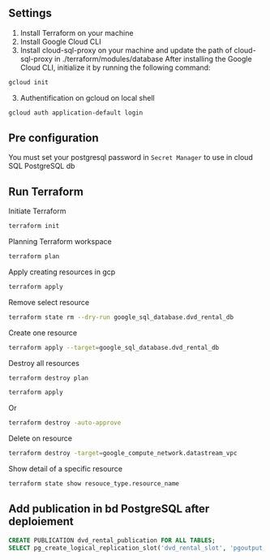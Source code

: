 



## Settings
1. Install Terraform on your machine
2. Install Google Cloud CLI
3. Install cloud-sql-proxy on your machine and update the path of cloud-sql-proxy in ./terraform/modules/database
After installing the Google Cloud CLI, initialize it by running the following command:
```bash
gcloud init
```
3. Authentification on gcloud on local shell

``` bash
gcloud auth application-default login
```

## Pre configuration
You must set your postgresql password in `Secret Manager` to use in cloud SQL PostgreSQL db

## Run Terraform



Initiate Terraform
```bash
terraform init
```

Planning Terraform workspace
```bash
terraform plan
```

Apply creating resources in gcp
```bash
terraform apply
```

Remove select resource
```bash
terraform state rm --dry-run google_sql_database.dvd_rental_db
```

Create one resource
```bash
terraform apply --target=google_sql_database.dvd_rental_db
```


Destroy all resources
```bash
terraform destroy plan
```

```bash
terraform apply
```

Or 
```bash
terraform destroy -auto-approve
```

Delete on resource
 
```bash
terraform destroy -target=google_compute_network.datastream_vpc
```


Show detail of a specific resource
```bash
terraform state show resouce_type.resource_name
```




## Add publication in bd PostgreSQL after deploiement

```sql
CREATE PUBLICATION dvd_rental_publication FOR ALL TABLES;
SELECT pg_create_logical_replication_slot('dvd_rental_slot', 'pgoutput');
```